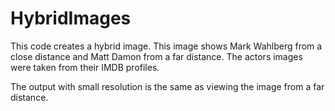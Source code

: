 # HybridImages
This code creates a hybrid image. This image shows Mark Wahlberg from a close distance and Matt Damon from a far distance. The actors images were taken from their IMDB profiles.

The output with small resolution is the same as viewing the image from a far distance.

